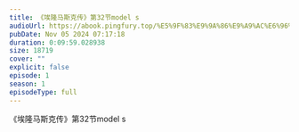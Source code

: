 ```yaml
---
title: 《埃隆马斯克传》第32节model s
audioUrl: https://abook.pingfury.top/%E5%9F%83%E9%9A%86%E9%A9%AC%E6%96%AF%E5%85%8B%E4%BC%A0-33-%E7%AC%AC32%E8%8A%82model%20s-t__gm1kq.mp3
pubDate: Nov 05 2024 07:17:18
duration: 0:09:59.028938
size: 18719
cover: ""
explicit: false
episode: 1
season: 1
episodeType: full
---
```

《埃隆马斯克传》第32节model s